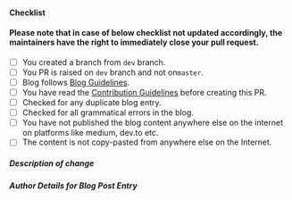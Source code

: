 <!--
Thank you for your pull request. Please review the below requirements.
-->

#### Checklist

<!-- Remove items that do not apply. For completed items, change [ ] to [x]. -->

#### Please note that in case of below checklist not updated accordingly, the maintainers have the right to immediately close your pull request.

- [ ] You created a branch from `dev` branch.
- [ ] You PR is raised on `dev` branch and not on`master`.
- [ ] Blog follows [Blog Guidelines](https://github.com/LoginRadius/engineering-portal/blob/master/GUIDELINES.md).
- [ ] You have read the [Contribution Guidelines](https://github.com/LoginRadius/engineering-portal/blob/master/CONTRIBUTING.md) before creating this PR.
- [ ] Checked for any duplicate blog entry.
- [ ] Checked for all grammatical errors in the blog.
- [ ] You have not published the blog content anywhere else on the internet on platforms like medium, dev.to etc.
- [ ] The content is not copy-pasted from anywhere else on the Internet.

##### Description of change

<!-- In case of a bug please provide a short description of what is changed and add link of the relevant issue after this comment-->

##### Author Details for Blog Post Entry

<!-- Please provide your details in the format specified in the [Blog Guidelines](https://github.com/LoginRadius/engineering-portal/blob/master/GUIDELINES.md) -->
